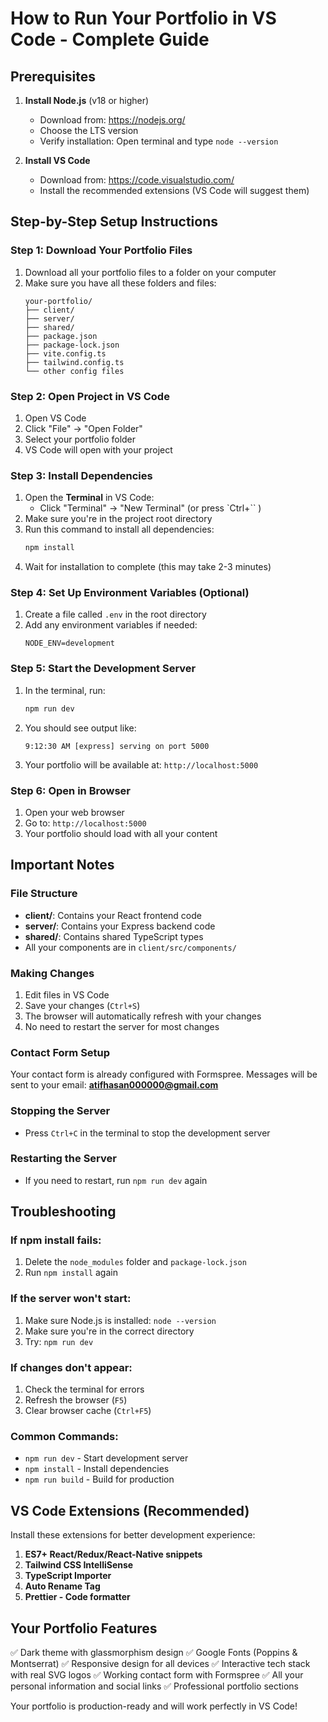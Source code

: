 # How to Run Your Portfolio in VS Code - Complete Guide

## Prerequisites
1. **Install Node.js** (v18 or higher)
   - Download from: https://nodejs.org/
   - Choose the LTS version
   - Verify installation: Open terminal and type `node --version`

2. **Install VS Code**
   - Download from: https://code.visualstudio.com/
   - Install the recommended extensions (VS Code will suggest them)

## Step-by-Step Setup Instructions

### Step 1: Download Your Portfolio Files
1. Download all your portfolio files to a folder on your computer
2. Make sure you have all these folders and files:
   ```
   your-portfolio/
   ├── client/
   ├── server/
   ├── shared/
   ├── package.json
   ├── package-lock.json
   ├── vite.config.ts
   ├── tailwind.config.ts
   └── other config files
   ```

### Step 2: Open Project in VS Code
1. Open VS Code
2. Click "File" → "Open Folder"
3. Select your portfolio folder
4. VS Code will open with your project

### Step 3: Install Dependencies
1. Open the **Terminal** in VS Code:
   - Click "Terminal" → "New Terminal" (or press `Ctrl+`` )
2. Make sure you're in the project root directory
3. Run this command to install all dependencies:
   ```bash
   npm install
   ```
4. Wait for installation to complete (this may take 2-3 minutes)

### Step 4: Set Up Environment Variables (Optional)
1. Create a file called `.env` in the root directory
2. Add any environment variables if needed:
   ```
   NODE_ENV=development
   ```

### Step 5: Start the Development Server
1. In the terminal, run:
   ```bash
   npm run dev
   ```
2. You should see output like:
   ```
   9:12:30 AM [express] serving on port 5000
   ```
3. Your portfolio will be available at: `http://localhost:5000`

### Step 6: Open in Browser
1. Open your web browser
2. Go to: `http://localhost:5000`
3. Your portfolio should load with all your content

## Important Notes

### File Structure
- **client/**: Contains your React frontend code
- **server/**: Contains your Express backend code  
- **shared/**: Contains shared TypeScript types
- All your components are in `client/src/components/`

### Making Changes
1. Edit files in VS Code
2. Save your changes (`Ctrl+S`)
3. The browser will automatically refresh with your changes
4. No need to restart the server for most changes

### Contact Form Setup
Your contact form is already configured with Formspree. Messages will be sent to your email: **atifhasan000000@gmail.com**

### Stopping the Server
- Press `Ctrl+C` in the terminal to stop the development server

### Restarting the Server
- If you need to restart, run `npm run dev` again

## Troubleshooting

### If npm install fails:
1. Delete the `node_modules` folder and `package-lock.json`
2. Run `npm install` again

### If the server won't start:
1. Make sure Node.js is installed: `node --version`
2. Make sure you're in the correct directory
3. Try: `npm run dev`

### If changes don't appear:
1. Check the terminal for errors
2. Refresh the browser (`F5`)
3. Clear browser cache (`Ctrl+F5`)

### Common Commands:
- `npm run dev` - Start development server
- `npm install` - Install dependencies
- `npm run build` - Build for production

## VS Code Extensions (Recommended)
Install these extensions for better development experience:
1. **ES7+ React/Redux/React-Native snippets**
2. **Tailwind CSS IntelliSense**
3. **TypeScript Importer**
4. **Auto Rename Tag**
5. **Prettier - Code formatter**

## Your Portfolio Features
✅ Dark theme with glassmorphism design
✅ Google Fonts (Poppins & Montserrat)
✅ Responsive design for all devices
✅ Interactive tech stack with real SVG logos
✅ Working contact form with Formspree
✅ All your personal information and social links
✅ Professional portfolio sections

Your portfolio is production-ready and will work perfectly in VS Code!